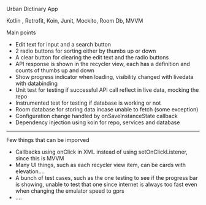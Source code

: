 Urban Dictinary App

Kotlin , Retrofit, Koin, Junit, Mockito, Room Db, MVVM

Main points
- Edit text for input and a search button
- 2 radio buttons for sorting either by thumbs up or down
- A clear button for clearing the edit text and the radio buttons
- API response is shown in the recycler view, each has a definition and counts of thumbs up and down
- Show progress indicator when loading, visibility changed with livedata with databinding
- Unit test for testing if successful API call reflect in live data, mocking the repo
- Instrumented test for testing if database is working or not
- Room database for storing data incase unable to fetch (some exception)
- Configuration change handled by onSaveInstanceState callback
- Dependency injection using koin for repo, services and database
-------------------------------------------------------------------------------

Few things that can be imporved
- Callbacks using onClick in XML instead of using setOnClickListener, since this is MVVM
- Many UI things, such as each recycler view item, can be cards with elevation....
- A bunch of test cases, such as the one testing to see if the progress bar is showing, unable to test that one since internet is always too fast even when changing the emulator speed to gprs
- ....


